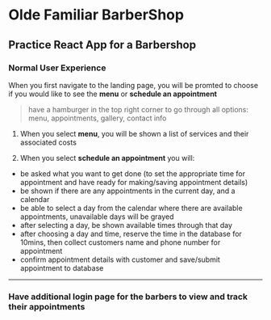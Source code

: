 # Olde Familiar BarberShop

## Practice React App for a Barbershop


### Normal User Experience
 When you first navigate to the landing page, you will be promted to choose if you would like to see the **menu** or **schedule an appointment**
>have a hamburger in the top right corner to go through all options: menu, appointments, gallery, contact info

1. When you select **menu**, you will be shown a list of services and their associated costs

2. When you select **schedule an appointment** you will:
- be asked what you want to get done (to set the appropriate time for appointment and   have ready for making/saving appointment details)
- be shown if there are any appointments in the current day, and a calendar
- be able to select a day from the calendar where there are available appointments, unavailable days will be grayed
- after selecting a day, be shown available times through that day
- after choosing a day and time, reserve the time in the database for 10mins, then collect customers name and phone number for appointment
- confirm appointment details with customer and save/submit appointment to database

---

### Have additional login page for the barbers to view and track their appointments